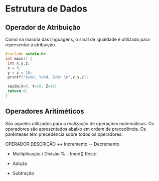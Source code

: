 # Estrutura de Dados 

## Operador de Atribuição
Como na maioria das linguagens, o sinal de igualdade é utilizado para representar a atribuição.

```c
#include <stdio.h>
int main() {
 int x,y,z;
 x = 5;
 y = z = 10;
 printf("X=%d, Y=%d, Z=%d \n",x,y,z);

 saida(X=5, Y=10, Z=10)
 return 0;
}
```

## Operadores Aritiméticos
São aqueles utilizados para a realização de operações matemáticas. Os operadores são apresentados abaixo em ordem de precedência. Os parênteses têm precedência sobre todos os operadores.


OPERADOR DESCRIÇÃO
++ Incremento
-- Decremento
* Multiplicação
/ Divisão
% - fmod() Resto
+ Adição
- Subtração